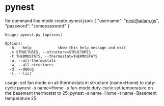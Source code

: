 pynest
======
for command line mode create pynest.json:
    {
        "username": "nest@adam.gs",
        "password": "somepassword"
    }

    Usage: pynest.py [options]

    Options:
      -h, --help            show this help message and exit
      -s STRUCTURES, --structure=STRUCTURES
      -t THERMOSTATS, --thermostat=THERMOSTATS
      -u, --all-thermostats
      -w, --all-structures  
      -d, --debug           
      -l, --list            

usage:
set fan mode on all thermostats in structure (name=Home) to duty-cycle
    pynest -s name=Home -u fan-mode duty-cycle
set temperature on the basement thermostat to 25:
    pynest -s name=Home -t name=Basement temperature 25
